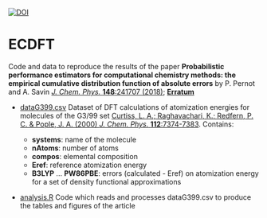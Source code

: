 [![DOI](https://zenodo.org/badge/108546376.svg)](https://zenodo.org/badge/latestdoi/108546376)

# ECDFT
Code and data to reproduce the results of the paper
__Probabilistic performance estimators for computational chemistry methods: the empirical cumulative distribution function of absolute errors__ by P. Pernot and A. Savin [_J. Chem. Phys._ __148__:241707 (2018)](http://dx.doi.org/10.1063/1.5016248); [__Erratum__](https://doi.org/10.1063/1.5110025)    

* [dataG399.csv](dataG399.csv) Dataset of DFT calculations of atomization energies for molecules of the G3/99 set [Curtiss, L. A.; Raghavachari, K.; Redfern, P. C. & Pople, J. A. (2000) _J. Chem. Phys._ __112__:7374-7383](http://dx.doi.org/10.1063/1.481336). Contains:
    + __systems__: name of the molecule
    + __nAtoms__: number of atoms
    + __compos__: elemental composition
    + __Eref__: reference atomization energy
    + __B3LYP__ ... __PW86PBE__: errors (calculated - Eref) on atomization energy for a set of density functional approximations


* [analysis.R](analysis.R) Code which reads and processes dataG399.csv to produce the tables and figures of the article    
